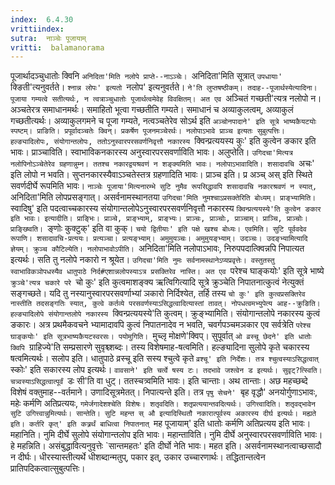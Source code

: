 ```yaml
---
index:  6.4.30
vrittiindex: 
sutra:  नाञ्चेः पूजायाम्
vritti:  balamanorama 
---
```


पूजार्थादञ्चुधातोः क्विनि `अनिदिता'मिति नलोपे प्राप्ते--नाऽञ्चेः। `अनिदिता'मिति सूत्रात् `उपधायाः' `क्ङिती'त्यनुवर्तते। `श्नान्न लोपः' इत्यतो `नलोप' इत्यनुवर्तते। `ने'ति लुप्तषष्ठीकम्। तदाह--पूजार्थस्येत्यादिना। पूजाया गम्यत्वे सतीत्यर्थः, न त्वत्राञ्चुधातोः पूजार्थत्वमेवेह विवक्षितम्। अत एव `अञ्चितं गच्छती'त्यत्र नलोपो न। अञ्चतेरत्र समाधानमर्थः। समाहितो भूत्वा गच्छतीति गम्यते। समाधानं च अव्याकुलत्वम्, अव्याकुलं गच्छतीत्यर्थः। अव्याकुलगमने च पूजा गम्यते, नत्वञ्चतेरेव सोऽर्थ इति `अञ्चोनपादाने' इति सूत्रे भाष्यकैयटयोः स्पष्टम्। प्राङिति। प्रपूर्वादञ्चतेः क्विन्। प्रकर्षेण पूजनमञ्चेरर्थः। नलोपाऽभावे प्राञ्च इत्यतः सुबुत्पत्तिः। हल्ङ्यादिलोपः, संयोगान्तलोपः, ततोऽनुस्वारपरसवर्णनिवृत्तौ नकारस्य `क्विन्प्रत्ययस्य कुः' इति कुत्वेन ङकार इति भावः। प्राञ्चाविति। स्वाभाविकनकारस्य अनुस्वारपरसवर्णाविति भावः। अलुप्तेति। `उगिदचा'मित्यत्र नलोपिनोऽञ्चेतेरेव ग्रहणान्नुम्न। ततश्च नकारद्वयश्रवणं न शङ्क्यमिति भावः। नलोपाऽभावादिति। शसादावचि `अचः' इति लोपो न भवति। सुप्तनकारस्यैवाऽञ्चतेस्तत्र ग्रहणादिति भावः। प्राञ्च इति। प्र अञ्च् अस् इति स्थिते सवर्णदीर्घे रूपमिति भावः। `नाञ्चेः पूजाया'मित्यनारम्भे सुटि नुमैव रूपसिद्धावपि शसादावचि नकारश्रवणं न स्यात्, `अनिदिता'मिति लोपप्रसङ्गात्। असर्वनामस्थानतया `उगिदचा'मिति नुमश्चाऽप्रसक्तेरिति बोध्यम्। प्राङ्भ्यामिति। `स्वादिषु' इति पदत्वाच्चकारस्य संयोगान्तलोपेऽनुस्वारपरसवर्णनिवृत्तौ नकारस्य `क्विन्प्रत्ययस्ये'ति कुत्वेन ङकार इति भावः। इत्यादीति। प्राङ्भिः। प्राञ्चे, प्राङ्भ्याम्, प्राङ्भ्यः। प्राञ्चः, प्राञ्चोः, प्राञ्चाम्। प्राञ्चि, प्राञ्चोः। प्राङ्ख्ष्विति। `ङ्णोः कुक्टुक्' इति वा कुक्। `चयो द्वितीयाः' इति पक्षे खश्च बोध्यः। एवमिति। सुटि पूर्ववदेव रूपाणि। शसादावचि-प्रत्ययः। प्रत्यञ्चा। प्रत्यङ्भ्याम्। अमुमुयञ्चः। अमुमुयङ्भ्याम्। उदञ्चः। उदङ्भ्यामित्यादि ज्ञेयम्। क्रुञ्च कौटिल्येति। नलोपाभावोऽपीति। `अनिदिता'मिति नलोपाऽभावः, निरुपपदात्क्विन्नपि निपात्यत इत्यर्थः। सति तु नलोपे नकारो न श्रूयेत। `उगिदचा'मिति नुमः सर्वनामस्थानेऽप्यप्रवृत्तेः। वस्तुतस्तु स्वाभाविकञोपधस्यैव धातुपाठे निर्द#एशान्नलोपस्याऽत्र प्रसक्तिरेव नास्ति। अत एव `परेश्च घाङ्कयोः' इति सूत्रे भाष्ये `क्रुञ्चे'त्यत्र चकारे परे `चो कुः' इति कुत्वमाशङ्क्य ऋत्विगित्यादि सूत्रे क्रुञ्चेति निपातनात्कुत्वं नेत्युक्तं सङ्गच्छते। यदि तु नस्यानुस्वारपरसवर्णाभ्यां ञकारो निर्दिश्येत, तर्हि तस्य `चो कुः' इति कुत्वप्रसक्तिरेव नास्तीति तदसङ्गतिः स्यात्, कुत्वे कर्तव्ये परसवर्णस्याऽसिद्धत्वादित्यास्तां तावत्। नोपधत्वमभ्युपेत्य आह--क्रुङिति। हल्ङ्यादिलोपे संयोगान्तलोपे नकारस्य `क्विन्प्रत्ययस्ये'ति कुत्वम्। क्रुङ्भ्यामिति। संयोगान्तलोपे नकारस्य कुत्वं ङकारः। अत्र प्रथमैकवचने भ्यामादावपि कुत्वं निपातनादेव न भवति, चवर्गपञ्चमञकार एव सर्वत्रेति `परेश्च घाङ्कयोः' इति सूत्रभाष्यकैयटस्वरसः। पयोमुगिति। `मुच्लृ मोक्षणे'क्विप्। सुपूर्वात् `ओ व्रस्चू छेदने' इति धातोः क्विपि `ग्राहिज्ये'ति सम्प्रसारणे सुवृश्च्शब्दः। तस्य विशेषमाह-षत्वमिति। हल्ङ्यादिना सुलोपे कृते चकारस्य षत्वमित्यर्थः। सलोप इति। धातुपाठे व्रस्चू इति सस्य श्चुत्वे कृते `व्रश्चू' इति निर्देशः। तत्र श्चुत्वस्याऽसिद्धत्वात् `स्कोः' इति सकारस्य लोप इत्यर्थः। `वावसाने' इति चर्त्वे षस्य टः। तदभावे जश्त्वेन ड इत्यर्थः। सुवृट्?त्स्विति। चत्र्वस्याऽसिद्धत्वात्पूर्वं `डः सी'ति वा धुट्। ततस्चत्र्वमिति भावः। इति चान्ताः। अथ तान्ताः। अछ महच्छब्दे विशेषं वक्तुमाह--वर्तमाने। उणादिसूत्रमेतत्। निपात्यन्ते इति। तत्र `पृषु सेचने' `बृह वृद्धौ' अनयोर्गुणाऽभावः, महेः कर्मणि अतिप्रत्ययः, `गमेर्जगादेशश्चेति विशेषः। शतृवदिति। शतृप्रत्ययान्तवदित्यर्थः। उगित्त्वादिति। शतृवद्भावेन सुटि उगित्त्वान्नुमित्यर्थः। सान्तेति। सुटि महन्त स् औ इत्यादिस्थितौ नकारात्पूर्वस्य अकारस्य दीर्घ इत्यर्थः। मह्यते इति। कर्तरि कृत्' इति कत्र्रर्थं बाधित्वा निपातनात् `मह पूजायाम्' इति धातोः कर्मणि अतिप्रत्यय इति भावः। महानिति। नुमि दीर्घे सुलोपे संयोगान्तलोप इति भावः। महान्ताविति। नुमि दीर्घे अनुस्वारपरसवर्णाविति भावः। हे महन्निति। असंबुद्धावित्यनुवृत्तेः `सान्तमहतः' इति दीर्घो नेति भावः। महत इति। असर्वनामस्थानत्वाच्छसादौ न दीर्घः। धीरस्यास्तीत्यर्थे धीशब्दान्मतुप्, पकार इत्, उकार उच्चारणार्थः। तद्धितान्तत्वेन प्रातिपदिकत्वात्सुबुत्पत्तिः।

